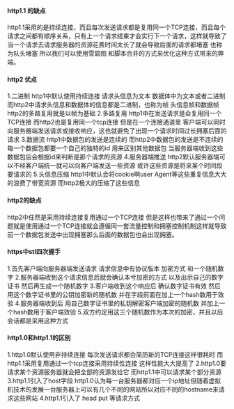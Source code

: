#### http1.1 的缺点 
http1.1采用的是持续连接，而且每次发送请求都是复用同一个TCP连接，而且每个请求之间都有顺序关系，只有上一个请求结束才会实行下一个请求，这样就导致了当一个请求去请求服务器的资源花费时间太长了就会导致后面的请求都堵塞 也称为队头堵塞 所以我们可以使用雪碧图 和脚本合并的方式来优化这种方式带来的弊端。

####  http2 优点
1.二进制
http1中默认使用持续连接 请求头信息为文本 数据体中为文本或者二进制 而http2中请求头信息和数据体的信息都是二进制，也称为帧 头信息帧和数据帧 http2的多路复用就是以帧为基础
2.多路复用
http1中在发送请求是会复用同一个TCP连接 而http2也是复用同一个tcp连接 但是在一个连接通道里 客户端可以同时向服务器端发送请求或接收响应，这也就避免了出现一个请求时间过长拥塞后面的请求
3.数据流
http1中数据包的发送是连续的 而http2中数据包的发送是不连续的 每一个数据包都要一个自己的独特的id 用来区别其他数据包 当服务器端收到这些数据包后会根据id来判断是那个请求的资源
4.服务器端推送
http2默认服务器端可以不经客户端统一就可以向客户端发送一些资源 或许这些资源是将来某个时间段要请求的
5.头信息压缩
http1中默认会将cookie啊user Agent等这些重复信息大大的浪费了带宽资源 而http2极大的压缩了这些信息


####   http2的缺点
http2中任然是采用持续连接复用通过一个TCP连接 但是这样也带来了通过一个问题就是使用通过一个TCP连接就会遵循同一套流量控制和拥塞控制机制这样就导致前一个数据包发送中出现拥塞那么后面的数据包也会出现拥塞。


####  https中stl四次握手
1.首先客户端向服务器端发送请求 请求信息中有协议版本 加密方式 和一个随机数字
2.服务器端收到这个请求信息后就会确认本兮加密的方式 以及出示自己的数字证书 然后再生成一个随机数字
3.客户端收到这个响应后 确认数字证书有效 然后用这个数字证书里的公钥加密新的随机数 并在字段前面在加上一个hash数用于效验
4.服务器端收到后 用自己数字证书里的私钥解密客户端加密的随机数 并加上一个hash数用于客户端效验
5.双方约定用这三个随机数作为本次的加密，并且以后会话都是采用这种方式


####   http1.0和http1.1的区别
1.http1.0默认使用非持续连接 每次发送请求都会简历新的TCP连接这样很耗时 而http1.1采用复用通过一个tcp连接采用持续性连接 这样性能大大提高了
2.http1.0要请求某个资源服务器就会把全部的资源发给它 而http1.1中可以请求某个部分资源
3.http1.1引入了host字段 http1.0认为每一台服务器都对应一个ip地址但随着虚拟机技术的发展一台服务器上可以有几个不同的网站所以对应不同的hostname来请求这些网站
4.http1.1引入了 head put 等请求方式